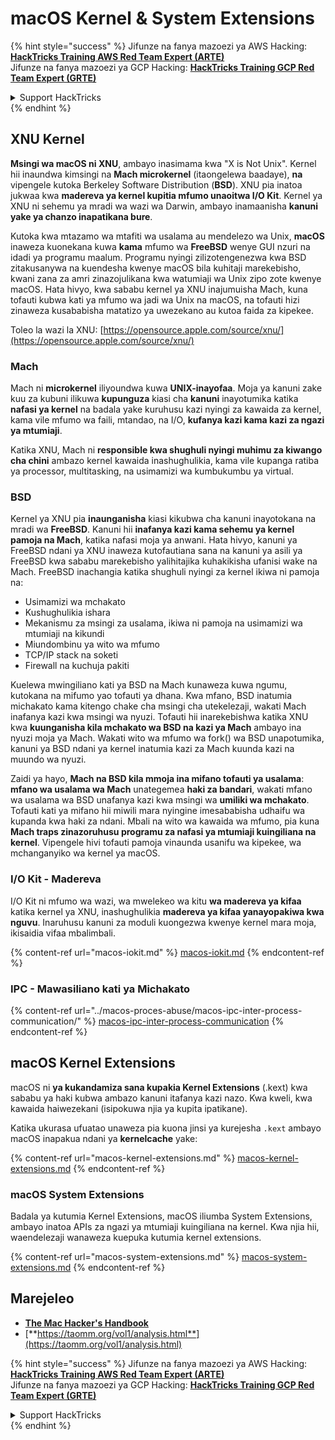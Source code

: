 # macOS Kernel & System Extensions

{% hint style="success" %}
Jifunze na fanya mazoezi ya AWS Hacking:<img src="../../../.gitbook/assets/arte.png" alt="" data-size="line">[**HackTricks Training AWS Red Team Expert (ARTE)**](https://training.hacktricks.xyz/courses/arte)<img src="../../../.gitbook/assets/arte.png" alt="" data-size="line">\
Jifunze na fanya mazoezi ya GCP Hacking: <img src="../../../.gitbook/assets/grte.png" alt="" data-size="line">[**HackTricks Training GCP Red Team Expert (GRTE)**<img src="../../../.gitbook/assets/grte.png" alt="" data-size="line">](https://training.hacktricks.xyz/courses/grte)

<details>

<summary>Support HackTricks</summary>

* Angalia [**mpango wa usajili**](https://github.com/sponsors/carlospolop)!
* **Jiunge na** 💬 [**kikundi cha Discord**](https://discord.gg/hRep4RUj7f) au [**kikundi cha telegram**](https://t.me/peass) au **tufuatilie** kwenye **Twitter** 🐦 [**@hacktricks\_live**](https://twitter.com/hacktricks\_live)**.**
* **Shiriki mbinu za hacking kwa kuwasilisha PRs kwa** [**HackTricks**](https://github.com/carlospolop/hacktricks) na [**HackTricks Cloud**](https://github.com/carlospolop/hacktricks-cloud) repos za github.

</details>
{% endhint %}

## XNU Kernel

**Msingi wa macOS ni XNU**, ambayo inasimama kwa "X is Not Unix". Kernel hii inaundwa kimsingi na **Mach microkernel** (itaongelewa baadaye), **na** vipengele kutoka Berkeley Software Distribution (**BSD**). XNU pia inatoa jukwaa kwa **madereva ya kernel kupitia mfumo unaoitwa I/O Kit**. Kernel ya XNU ni sehemu ya mradi wa wazi wa Darwin, ambayo inamaanisha **kanuni yake ya chanzo inapatikana bure**.

Kutoka kwa mtazamo wa mtafiti wa usalama au mendelezo wa Unix, **macOS** inaweza kuonekana kuwa **kama** mfumo wa **FreeBSD** wenye GUI nzuri na idadi ya programu maalum. Programu nyingi zilizotengenezwa kwa BSD zitakusanywa na kuendesha kwenye macOS bila kuhitaji marekebisho, kwani zana za amri zinazojulikana kwa watumiaji wa Unix zipo zote kwenye macOS. Hata hivyo, kwa sababu kernel ya XNU inajumuisha Mach, kuna tofauti kubwa kati ya mfumo wa jadi wa Unix na macOS, na tofauti hizi zinaweza kusababisha matatizo ya uwezekano au kutoa faida za kipekee.

Toleo la wazi la XNU: [https://opensource.apple.com/source/xnu/](https://opensource.apple.com/source/xnu/)

### Mach

Mach ni **microkernel** iliyoundwa kuwa **UNIX-inayofaa**. Moja ya kanuni zake kuu za kubuni ilikuwa **kupunguza** kiasi cha **kanuni** inayotumika katika **nafasi ya kernel** na badala yake kuruhusu kazi nyingi za kawaida za kernel, kama vile mfumo wa faili, mtandao, na I/O, **kufanya kazi kama kazi za ngazi ya mtumiaji**.

Katika XNU, Mach ni **responsible kwa shughuli nyingi muhimu za kiwango cha chini** ambazo kernel kawaida inashughulikia, kama vile kupanga ratiba ya processor, multitasking, na usimamizi wa kumbukumbu ya virtual.

### BSD

Kernel ya XNU pia **inaunganisha** kiasi kikubwa cha kanuni inayotokana na mradi wa **FreeBSD**. Kanuni hii **inafanya kazi kama sehemu ya kernel pamoja na Mach**, katika nafasi moja ya anwani. Hata hivyo, kanuni ya FreeBSD ndani ya XNU inaweza kutofautiana sana na kanuni ya asili ya FreeBSD kwa sababu marekebisho yalihitajika kuhakikisha ufanisi wake na Mach. FreeBSD inachangia katika shughuli nyingi za kernel ikiwa ni pamoja na:

* Usimamizi wa mchakato
* Kushughulikia ishara
* Mekanismu za msingi za usalama, ikiwa ni pamoja na usimamizi wa mtumiaji na kikundi
* Miundombinu ya wito wa mfumo
* TCP/IP stack na soketi
* Firewall na kuchuja pakiti

Kuelewa mwingiliano kati ya BSD na Mach kunaweza kuwa ngumu, kutokana na mifumo yao tofauti ya dhana. Kwa mfano, BSD inatumia michakato kama kitengo chake cha msingi cha utekelezaji, wakati Mach inafanya kazi kwa msingi wa nyuzi. Tofauti hii inarekebishwa katika XNU kwa **kuunganisha kila mchakato wa BSD na kazi ya Mach** ambayo ina nyuzi moja ya Mach. Wakati wito wa mfumo wa fork() wa BSD unapotumika, kanuni ya BSD ndani ya kernel inatumia kazi za Mach kuunda kazi na muundo wa nyuzi.

Zaidi ya hayo, **Mach na BSD kila mmoja ina mifano tofauti ya usalama**: **mfano wa usalama wa Mach** unategemea **haki za bandari**, wakati mfano wa usalama wa BSD unafanya kazi kwa msingi wa **umiliki wa mchakato**. Tofauti kati ya mifano hii miwili mara nyingine imesababisha udhaifu wa kupanda kwa haki za ndani. Mbali na wito wa kawaida wa mfumo, pia kuna **Mach traps zinazoruhusu programu za nafasi ya mtumiaji kuingiliana na kernel**. Vipengele hivi tofauti pamoja vinaunda usanifu wa kipekee, wa mchanganyiko wa kernel ya macOS.

### I/O Kit - Madereva

I/O Kit ni mfumo wa wazi, wa mwelekeo wa kitu **wa madereva ya kifaa** katika kernel ya XNU, inashughulikia **madereva ya kifaa yanayopakiwa kwa nguvu**. Inaruhusu kanuni za moduli kuongezwa kwenye kernel mara moja, ikisaidia vifaa mbalimbali.

{% content-ref url="macos-iokit.md" %}
[macos-iokit.md](macos-iokit.md)
{% endcontent-ref %}

### IPC - Mawasiliano kati ya Michakato

{% content-ref url="../macos-proces-abuse/macos-ipc-inter-process-communication/" %}
[macos-ipc-inter-process-communication](../macos-proces-abuse/macos-ipc-inter-process-communication/)
{% endcontent-ref %}

## macOS Kernel Extensions

macOS ni **ya kukandamiza sana kupakia Kernel Extensions** (.kext) kwa sababu ya haki kubwa ambazo kanuni itafanya kazi nazo. Kwa kweli, kwa kawaida haiwezekani (isipokuwa njia ya kupita ipatikane).

Katika ukurasa ufuatao unaweza pia kuona jinsi ya kurejesha `.kext` ambayo macOS inapakua ndani ya **kernelcache** yake:

{% content-ref url="macos-kernel-extensions.md" %}
[macos-kernel-extensions.md](macos-kernel-extensions.md)
{% endcontent-ref %}

### macOS System Extensions

Badala ya kutumia Kernel Extensions, macOS iliumba System Extensions, ambayo inatoa APIs za ngazi ya mtumiaji kuingiliana na kernel. Kwa njia hii, waendelezaji wanaweza kuepuka kutumia kernel extensions.

{% content-ref url="macos-system-extensions.md" %}
[macos-system-extensions.md](macos-system-extensions.md)
{% endcontent-ref %}

## Marejeleo

* [**The Mac Hacker's Handbook**](https://www.amazon.com/-/es/Charlie-Miller-ebook-dp-B004U7MUMU/dp/B004U7MUMU/ref=mt\_other?\_encoding=UTF8\&me=\&qid=)
* [**https://taomm.org/vol1/analysis.html**](https://taomm.org/vol1/analysis.html)

{% hint style="success" %}
Jifunze na fanya mazoezi ya AWS Hacking:<img src="../../../.gitbook/assets/arte.png" alt="" data-size="line">[**HackTricks Training AWS Red Team Expert (ARTE)**](https://training.hacktricks.xyz/courses/arte)<img src="../../../.gitbook/assets/arte.png" alt="" data-size="line">\
Jifunze na fanya mazoezi ya GCP Hacking: <img src="../../../.gitbook/assets/grte.png" alt="" data-size="line">[**HackTricks Training GCP Red Team Expert (GRTE)**<img src="../../../.gitbook/assets/grte.png" alt="" data-size="line">](https://training.hacktricks.xyz/courses/grte)

<details>

<summary>Support HackTricks</summary>

* Angalia [**mpango wa usajili**](https://github.com/sponsors/carlospolop)!
* **Jiunge na** 💬 [**kikundi cha Discord**](https://discord.gg/hRep4RUj7f) au [**kikundi cha telegram**](https://t.me/peass) au **tufuatilie** kwenye **Twitter** 🐦 [**@hacktricks\_live**](https://twitter.com/hacktricks\_live)**.**
* **Shiriki mbinu za hacking kwa kuwasilisha PRs kwa** [**HackTricks**](https://github.com/carlospolop/hacktricks) na [**HackTricks Cloud**](https://github.com/carlospolop/hacktricks-cloud) repos za github.

</details>
{% endhint %}
